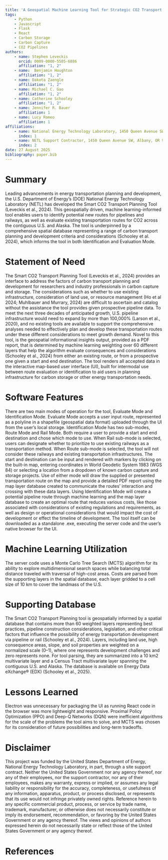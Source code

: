 ```yaml
---
title: 'A Geospatial Machine Learning Tool for Strategic CO2 Transport Planning'
tags:
    - Python
    - Javascript
    - Flask
    - React
    - Carbon Storage
    - Carbon Capture
    - CO2 Pipelines
authors:
    - name: Stephen Leveckis
      orcid: 0009-0000-5505-6886
      affiliation: "1, 2"
    - name:  Benjamin Houghton
      affiliation: "1, 2"
    - name: Dakota Zaengle
      affiliation: "1, 2"
    - name: Michael C. Gao
      affiliation: "1, 2"
    - name: Catherine Schooley
      affiliation: "1, 2"
    - name: Jennifer R. Bauer
      affiliation: 1
    - name: Lucy Romeo
      affiliation: 1
affiliations:
    - name: National Energy Technology Laboratory, 1450 Queen Avenue SW, Albany, OR 97321, USA  
      index: 1
    - name: NETL Support Contractor, 1450 Queen Avenue SW, Albany, OR 97321, USA  
      index: 2
date: 27 August 2025
bibliography: paper.bib
---
```


# Summary  

Leading advancements in energy transportation planning and development, the U.S. Department of Energy’s (DOE) National Energy Technology Laboratory (NETL) has developed the Smart CO2 Transport Planning Tool (Leveckis et al., 2024). This geospatially driven, machine learning-informed tool enables users to identify potential new routes for pipelines and railways, as well as evaluate existing transportation routes for CO2 across the contiguous U.S. and Alaska. The tool is underpinned by a comprehensive spatial database representing a range of carbon transport planning and development criteria and considerations (Schooley et al. 2024), which informs the tool in both Identification and Evaluation Mode.  

# Statement of Need  

The Smart CO2 Transport Planning Tool (Leveckis et al., 2024) provides an interface to address the factors of carbon transport planning and development for researchers and industry professionals in carbon capture and storage. The considerations such as whether to use existing infrastructure, consideration of land use, or resource management (Ho et al 2024; Muhlbauer and Murrary, 2024) are difficult to ascertain and catalog without the assistance the tool provides given prospective pipeline data. To meet the next three decades of anticipated growth, U.S. pipeline infrastructure would need to expand by more than 100,000% (Larson et al., 2020), and no existing tools are available to support the comprehensive analyses needed to effectively plan and develop these transportation routes under these different considerations to meet growth demand. Novel to this tool, is the geospatial informational insights output, provided as a PDF report, that is determined by machine learning weighting over 60 different layers that help the algorithm evaluate consequences and considerations (Schooley et al., 2024) from either an existing route, or from a prospective one given a start and end destination. The tool renders all accepted data in the interactive map-based user interface (UI), built for intermodal use between route evaluation or identification to aid users in planning infrastructure for carbon storage or other energy transportation needs.   

# Software Features  

There are two main modes of operation for the tool, Evaluate Mode and Identification Mode. Evaluate Mode accepts a user input route, represented as a polyline in a shapefile (geospatial data format) uploaded through the UI from the user’s local storage. Identification Mode has two sub-modes, Route Mode and Rail Mode. Both require a user to provide a start and end destination and chose which mode to use. When Rail sub-mode is selected, users can designate whether to prioritize to use existing railways as a transportation method. When Route sub-mode is selected, the tool will not consider these railways and existing transportation infrastructures. The start and destination can be input and rendered with markers by clicking on the built-in map, entering coordinates in World Geodetic System 1983 (WGS 84) or selecting a location from a dropdown of known carbon capture and storage projects. Use of either mode will draw the supplied or presented transportation route on the map and provide a detailed PDF report using the map layer database created to communicate the routes’ interaction and crossing with these data layers. Using Identification Mode will create a potential pipeline route through machine learning and the map layer database to create an optimal route that reduces various costs, like those associated with considerations of existing regulations and requirements, as well as design or operational considerations that would impact the cost of development or effect the timeline of development. The tool itself can be downloaded as a standalone .exe, executing the server code and the user’s native browser for the UI.  

# Machine Learning Utilization  

The server code uses a Monte Carlo Tree Search (MCTS) algorithm for its ability to explore multidimensional search spaces while balancing total distance traveled with traversal of high-cost areas. Costs are parsed from the supporting layers in the spatial database, each layer gridded to a cell size of 10 km to cover the landmass of the U.S.  

# Supporting Database  

The Smart CO2 Transport Planning tool is geospatially informed by a spatial database that contains more than 60 weighted layers representing best practices, pipeline construction considerations, legislation, and other critical factors that influence the possibility of energy transportation development via pipeline or rail (Schooley et al., 2024). Layers, including land use, high consequence areas, slope, and soil properties are weighted on a normalized scale (0–1), where one represents development challenges and zero represents none. For tool parsing, they are summarized into a 10 km2 multivariate layer and a Census Tract multivariate layer spanning the contiguous U.S. and Alaska. The database is available on Energy Data eXchange® (EDX) (Schooley et al., 2025).  

# Lessons Learned   

Electron was unnecessary for packaging the UI as running React code in the browser was more lightweight and responsive. Proximal Policy Optimization (PPO) and Deep-Q Networks (DQN) were inefficient algorithms for the scale of the problems the tool aims to solve, and MCTS was chosen for its consideration of future possibilities and long-term tradeoffs.   

# Disclaimer 

This project was funded by the United States Department of Energy, National Energy Technology Laboratory, in part, through a site support contract. Neither the United States Government nor any agency thereof, nor any of their employees, nor the support contractor, nor any of their employees, makes any warranty, express or implied, or assumes any legal liability or responsibility for the accuracy, completeness, or usefulness of any information, apparatus, product, or process disclosed, or represents that its use would not infringe privately owned rights. Reference herein to any specific commercial product, process, or service by trade name, trademark, manufacturer, or otherwise does not necessarily constitute or imply its endorsement, recommendation, or favoring by the United States Government or any agency thereof. The views and opinions of authors expressed herein do not necessarily state or reflect those of the United States Government or any agency thereof. 

# References  